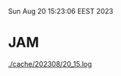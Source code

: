 Sun Aug 20 15:23:06 EEST 2023
# JAM
<a href='./cache/202308/20_15.log'>./cache/202308/20_15.log</a>
